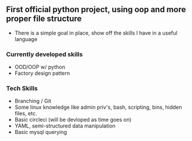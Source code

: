 ## First official python project, using oop and more proper file structure  

- There is a simple goal in place, show off the skills I have in a useful language

### Currently developed skills
  - OOD/OOP w/ python
  - Factory design pattern
 
### Tech Skills 
  - Branching / Git
  - Some linux knowledge like admin priv's, bash, scripting, bins, hidden files, etc.
  - Basic circleci (will be devloped as time goes on)
  - YAML, semi-structured data manipulation
  - Basic mysql querying
